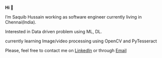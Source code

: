 **Hi 👋**

I’m Saquib Hussain working as software engineer currently living in Chennai(India). 

Interested in Data driven problem using ML, DL.

currently learning Image/video processing using OpenCV and PyTesseract

Please, feel free to contact me on [LinkedIn](https://www.linkedin.com/in/saquibyzd/) or through [Email](mailto:saquibhussainn@gmail.com)


<!---
saquib-hussain/saquib-hussain is a ✨ special ✨ repository because its `README.md` (this file) appears on your GitHub profile.
You can click the Preview link to take a look at your changes.
--->
